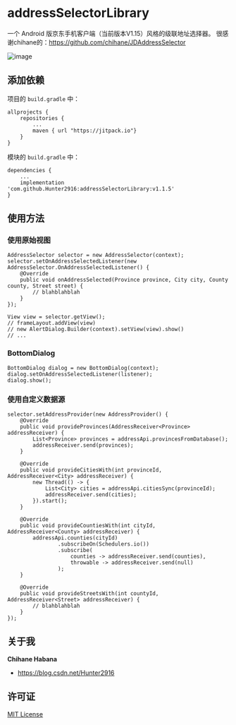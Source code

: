 # addressSelectorLibrary

一个 Android 版京东手机客户端（当前版本V1.15）风格的级联地址选择器。
很感谢chihane的：https://github.com/chihane/JDAddressSelector

![image](https://github.com/Hunter2916/addressSelectorLibrary/blob/master/20190513205631.jpg)

## 添加依赖

项目的 `build.gradle` 中：

    allprojects {
        repositories {
            ...
            maven { url "https://jitpack.io"}
        }
    }
    
模块的 `build.gradle` 中：

    dependencies {
        ...
        implementation 'com.github.Hunter2916:addressSelectorLibrary:v1.1.5'
    }
    
## 使用方法

### 使用原始视图

    AddressSelector selector = new AddressSelector(context);
    selector.setOnAddressSelectedListener(new AddressSelector.OnAddressSelectedListener() {
        @Override
        public void onAddressSelected(Province province, City city, County county, Street street) {
            // blahblahblah
        }
    });
            
    View view = selector.getView();
    // frameLayout.addView(view)
    // new AlertDialog.Builder(context).setView(view).show()
    // ...
    
### BottomDialog

    BottomDialog dialog = new BottomDialog(context);
    dialog.setOnAddressSelectedListener(listener);
    dialog.show();
    
### 使用自定义数据源

    selector.setAddressProvider(new AddressProvider() {
        @Override
        public void provideProvinces(AddressReceiver<Province> addressReceiver) {
            List<Province> provinces = addressApi.provincesFromDatabase();
            addressReceiver.send(provinces);    
        }
    
        @Override
        public void provideCitiesWith(int provinceId, AddressReceiver<City> addressReceiver) {
            new Thread(() -> {
                List<City> cities = addressApi.citiesSync(provinceId);
                addressReceiver.send(cities);
            }).start();
        }
    
        @Override
        public void provideCountiesWith(int cityId, AddressReceiver<County> addressReceiver) {
            addressApi.counties(cityId)
                    .subscribeOn(Schedulers.io())
                    .subscribe(
                        counties -> addressReceiver.send(counties),
                        throwable -> addressReceiver.send(null)
                    );
        }
    
        @Override
        public void provideStreetsWith(int countyId, AddressReceiver<Street> addressReceiver) {
            // blahblahblah 
        }
    });
    
## 关于我

**Chihane Habana**

- <https://blog.csdn.net/Hunter2916>

## 许可证

[MIT License](http://chihane.in/license)
